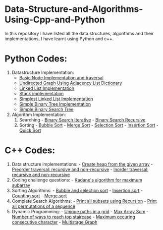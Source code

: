 # Data-Structure-and-Algorithms-Using-Cpp-and-Python
In this repository I have listed all the data structures, algorithms and their implementations, I have learnt using Python and c++.

# Python Codes:
  1. Datastructure Implementation:
     - [Basic Node Implementation and traversal](Python/simple_node_creation_traversal.py)
     - [Undirected Graph Using Adjacency List Dictionary](Python/graph_using_adjacency_list.py)
     - [Linked List Implementation](Python/linked_list.py)
     - [Stack implementation](Python/stack.py)
     - [Simplest Linked List Implementation](Python/linked_list.py)
     - [Simple Binary Tree Implementation](Python/binary_tree.py)
     - [Simple Binary Search Tree](Python/binary_search_tree.py)
  2. Algorithm Implementation:
     1. Searching
	- [Binary Search Iterative](Python/binary_search_iterative.py)
	- [Binary Search Recursive](Python/binary_search_recursive.py)
     2. Sorting
	- [Bubble Sort](Python/bubble_sort.py)
	- [Merge Sort](Python/merge_sort.py)
	- [Selection Sort](Python/selection_sort.py)
	- [Insertion Sort](Python/insertion_sort.py)
	- [Quick Sort](Python/quick_sort.py)
	
# C++ Codes:
  1. Data structure implementations:
  	- [Create heap from the given array](Cpp/heapify.cpp)
	- [Preorder traversal: recursive and non-recursive](Cpp/preorder_traversal.cpp)
	- [Inorder traversal: recursive and non-recursive](Cpp/inorder_tree_traversal.cpp)
  2. Coding challenge questions:
  	- [Kadane's algorithm for maximum subarray](Cpp/kadane.cpp)
  3. Sorting Algorithms:
	- [Bubble and selection sort](Cpp/bubble_selection.cpp)
	- [Insertion sort](Cpp/insertion_sort.cpp)
	- [Counting sort](Cpp/counting_sort.cpp)
	- [Merge sort](Cpp/merge_sort.cpp)
  4. Complete Search Algorithms:
  	- [Print all subsets using Recursion](Cpp/subsets_recursion.cpp)
	- [Print all permutations of a sequence](Cpp/permutations_recursion.cpp)
  4. Dynamic Programming:
  	- [Unique paths in a grid](Cpp/unique_paths.cpp)
	- [Max Array Sum](Cpp/max_array_sum.cpp)
	- [Number of ways to reach top staircase](Cpp/staicase.cpp)
	- [Maximum occuring consecutive character](Cpp/max_consecutive_char.cpp)
	- [Multistage Graph](Cpp/multistage_graph.cpp)
